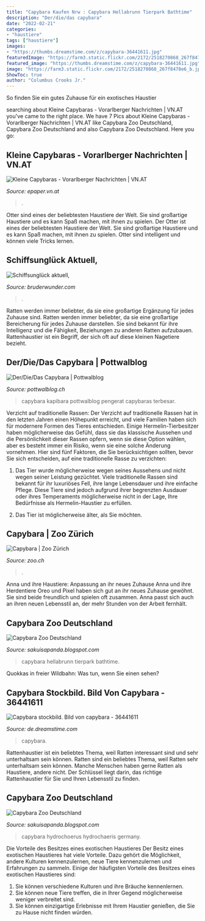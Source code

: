 ```yaml
---
title: "Capybara Kaufen Nrw : Capybara Hellabrunn Tierpark Bathtime"
description: "Der/die/das capybara"
date: "2022-02-21"
categories:
- "haustiere"
tags: ["haustiere"]
images:
- "https://thumbs.dreamstime.com/z/capybara-36441611.jpg"
featuredImage: "https://farm3.static.flickr.com/2172/2518270868_267f8478e6_b.jpg"
featured_image: "https://thumbs.dreamstime.com/z/capybara-36441611.jpg"
image: "https://farm3.static.flickr.com/2172/2518270868_267f8478e6_b.jpg"
ShowToc: true
author: "Columbus Crooks Jr."
---
```



So finden Sie ein gutes Zuhause für ein exotisches Haustier

	

		
searching about Kleine Capybaras - Vorarlberger Nachrichten | VN.AT you've came to the right place. We have 7 Pics about Kleine Capybaras - Vorarlberger Nachrichten | VN.AT like Capybara Zoo Deutschland, Capybara Zoo Deutschland and also Capybara Zoo Deutschland. Here you go:
		
    
## Kleine Capybaras - Vorarlberger Nachrichten | VN.AT

<img loading=lazy src="https://epaper.vn.at/2020/06/snippet_5697701_664997.jpg" onerror="this.onerror=null;this.src='https://tse4.mm.bing.net/th?id=OIP.7EsXx18666xJcYALa2ocFwHaD4&amp;pid=15.1';" alt="Kleine Capybaras - Vorarlberger Nachrichten | VN.AT">

_Source: epaper.vn.at_

>. 

	

Otter sind eines der beliebtesten Haustiere der Welt. Sie sind großartige Haustiere und es kann Spaß machen, mit ihnen zu spielen.
Der Otter ist eines der beliebtesten Haustiere der Welt. Sie sind großartige Haustiere und es kann Spaß machen, mit ihnen zu spielen. Otter sind intelligent und können viele Tricks lernen.

    
## Schiffsunglück Aktuell,

<img loading=lazy src="https://bruderwunder.com/rsc/oVKTmz_OQ_QS7vUC6RyNLQHaDt.jpg" onerror="this.onerror=null;this.src='https://tse3.mm.bing.net/th?id=OIP.GFHVH57f7UF6Hz47FbukYgAAAA&amp;pid=15.1';" alt="Schiffsunglück aktuell,">

_Source: bruderwunder.com_

>. 

	

Ratten werden immer beliebter, da sie eine großartige Ergänzung für jedes Zuhause sind.
Ratten werden immer beliebter, da sie eine großartige Bereicherung für jedes Zuhause darstellen. Sie sind bekannt für ihre Intelligenz und die Fähigkeit, Beziehungen zu anderen Ratten aufzubauen. Rattenhaustier ist ein Begriff, der sich oft auf diese kleinen Nagetiere bezieht.

    
## Der/Die/Das Capybara | Pottwalblog

<img loading=lazy src="http://www.pottwalblog.ch/wp-content/upload/capybara_1.jpg" onerror="this.onerror=null;this.src='https://tse2.mm.bing.net/th?id=OIP.aEsh6gDR1CYcDDugaKik2AHaFj&amp;pid=15.1';" alt="Der/Die/Das Capybara | Pottwalblog">

_Source: pottwalblog.ch_

>capybara kapibara pottwalblog pengerat capybaras terbesar. 

	

Verzicht auf traditionelle Rassen:
Der Verzicht auf traditionelle Rassen hat in den letzten Jahren einen Höhepunkt erreicht, und viele Familien haben sich für modernere Formen des Tieres entschieden. Einige Hermelin-Tierbesitzer haben möglicherweise das Gefühl, dass sie das klassische Aussehen und die Persönlichkeit dieser Rassen opfern, wenn sie diese Option wählen, aber es besteht immer ein Risiko, wenn sie eine solche Änderung vornehmen. Hier sind fünf Faktoren, die Sie berücksichtigen sollten, bevor Sie sich entscheiden, auf eine traditionelle Rasse zu verzichten:
1. Das Tier wurde möglicherweise wegen seines Aussehens und nicht wegen seiner Leistung gezüchtet. Viele traditionelle Rassen sind bekannt für ihr luxuriöses Fell, ihre lange Lebensdauer und ihre einfache Pflege. Diese Tiere sind jedoch aufgrund ihrer begrenzten Ausdauer oder ihres Temperaments möglicherweise nicht in der Lage, Ihre Bedürfnisse als Hermelin-Haustier zu erfüllen.

2. Das Tier ist möglicherweise älter, als Sie möchten.

    
## Capybara | Zoo Zürich

<img loading=lazy src="https://zoo-live.rokka.io/dynamic/noop/3dfc77010a8ff76bf1442b728418e47d92be7570/tierlexikon-saeugetiere-capybara-hydrochoerus-hydrochaeris-0.jpg" onerror="this.onerror=null;this.src='https://tse3.mm.bing.net/th?id=OIP.zp6dDAuorwJK6TVxuhviGwAAAA&amp;pid=15.1';" alt="Capybara | Zoo Zürich">

_Source: zoo.ch_

>. 

	

Anna und ihre Haustiere: Anpassung an ihr neues Zuhause
Anna und ihre Herdentiere Oreo und Pixel haben sich gut an ihr neues Zuhause gewöhnt. Sie sind beide freundlich und spielen oft zusammen. Anna passt sich auch an ihren neuen Lebensstil an, der mehr Stunden von der Arbeit fernhält.

    
## Capybara Zoo Deutschland

<img loading=lazy src="https://www.hellabrunn.de/typo3temp/_processed_/csm_Wasserschwein_Hellabrunn_Daniela_Hierl_e61466b83b.jpg" onerror="this.onerror=null;this.src='https://tse2.mm.bing.net/th?id=OIP.wRo8BR19VrBlsqGf7B0EiQHaLr&amp;pid=15.1';" alt="Capybara Zoo Deutschland">

_Source: sakuisapanda.blogspot.com_

>capybara hellabrunn tierpark bathtime. 

	

Quokkas in freier Wildbahn: Was tun, wenn Sie einen sehen?

    
## Capybara Stockbild. Bild Von Capybara - 36441611

<img loading=lazy src="https://thumbs.dreamstime.com/z/capybara-36441611.jpg" onerror="this.onerror=null;this.src='https://tse4.mm.bing.net/th?id=OIP.N0qZHzT7iP-9F4rzQYFbEQHaFc&amp;pid=15.1';" alt="Capybara stockbild. Bild von capybara - 36441611">

_Source: de.dreamstime.com_

>capybara. 

	

Rattenhaustier ist ein beliebtes Thema, weil Ratten interessant sind und sehr unterhaltsam sein können.
Ratten sind ein beliebtes Thema, weil Ratten sehr unterhaltsam sein können. Manche Menschen haben gerne Ratten als Haustiere, andere nicht. Der Schlüssel liegt darin, das richtige Rattenhaustier für Sie und Ihren Lebensstil zu finden.

    
## Capybara Zoo Deutschland

<img loading=lazy src="https://farm3.static.flickr.com/2172/2518270868_267f8478e6_b.jpg" onerror="this.onerror=null;this.src='https://tse2.mm.bing.net/th?id=OIP.fhNRDvwspPYHG6OYCcq7owHaJ4&amp;pid=15.1';" alt="Capybara Zoo Deutschland">

_Source: sakuisapanda.blogspot.com_

>capybara hydrochoerus hydrochaeris germany. 

	

Die Vorteile des Besitzes eines exotischen Haustieres
Der Besitz eines exotischen Haustieres hat viele Vorteile. Dazu gehört die Möglichkeit, andere Kulturen kennenzulernen, neue Tiere kennenzulernen und Erfahrungen zu sammeln. Einige der häufigsten Vorteile des Besitzes eines exotischen Haustieres sind:
1. Sie können verschiedene Kulturen und ihre Bräuche kennenlernen.
2. Sie können neue Tiere treffen, die in Ihrer Gegend möglicherweise weniger verbreitet sind.
3. Sie können einzigartige Erlebnisse mit Ihrem Haustier genießen, die Sie zu Hause nicht finden würden.

